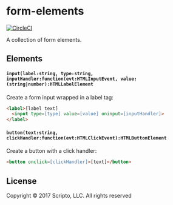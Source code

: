 # form-elements
[![CircleCI](https://circleci.com/gh/scriptoLLC/form-elements.svg?style=svg&circle-token=eb06e1385fe4eb07f3e0da106a4dd9f856aa403b)](https://circleci.com/gh/scriptoLLC/form-elements)

A collection of form elements.

## Elements

#### `input(label:string, type:string, inputHandler:function(evt:HTMLInputEvent, value:(string|number):HTMLLabelElement`
Create a form input wrapped in a label tag:

```html
<label>[label text]
  <input type=[type] value=[value] oninput=[inputHandler]>
</label>
```

#### `button(text:string, clickHandler:function(evt:HTMLClickEvent):HTMLButtonElement`
Create a button with a click handler:

```html
<button onclick=[clickHandler]>[text]</button>
```

## License
Copyright © 2017 Scripto, LLC. All rights reserved
